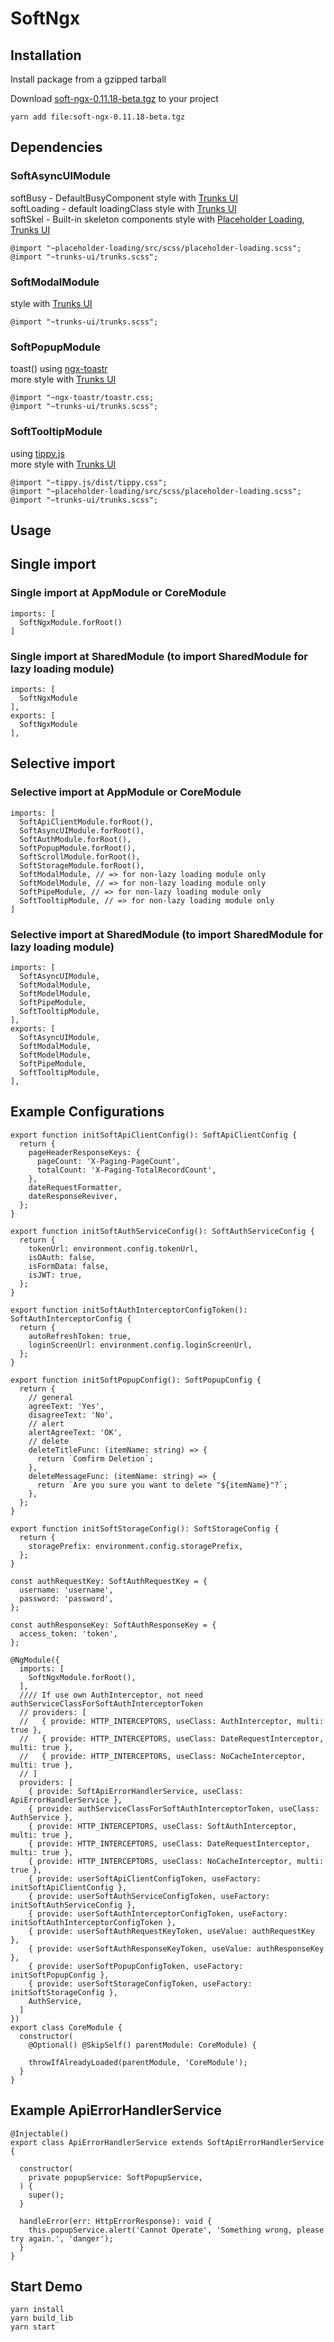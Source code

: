# SoftNgx

## Installation

Install package from a gzipped tarball 

Download [soft-ngx-0.11.18-beta.tgz](https://github.com/akkaradej/soft-ngx/releases/download/v0.11.18-beta/soft-ngx-0.11.18-beta.tgz) to your project

`yarn add file:soft-ngx-0.11.18-beta.tgz`

## Dependencies

### SoftAsyncUIModule
softBusy - DefaultBusyComponent style with [Trunks UI](https://github.com/akkaradej/trunks-ui)\
softLoading - default loadingClass style with [Trunks UI](https://github.com/akkaradej/trunks-ui)\
softSkel - Built-in skeleton components style with [Placeholder Loading](https://github.com/zalog/placeholder-loading), [Trunks UI](https://github.com/akkaradej/trunks-ui)

`@import "~placeholder-loading/src/scss/placeholder-loading.scss";`\
`@import "~trunks-ui/trunks.scss";`

### SoftModalModule
style with [Trunks UI](https://github.com/akkaradej/trunks-ui)

`@import "~trunks-ui/trunks.scss";`

### SoftPopupModule 
toast() using [ngx-toastr](https://github.com/scttcper/ngx-toastr)\
more style with [Trunks UI](https://github.com/akkaradej/trunks-ui)

`@import "~ngx-toastr/toastr.css;`\
`@import "~trunks-ui/trunks.scss";`

### SoftTooltipModule 
using [tippy.js](https://github.com/atomiks/tippyjs)\
more style with [Trunks UI](https://github.com/akkaradej/trunks-ui)

`@import "~tippy.js/dist/tippy.css";`\
`@import "~placeholder-loading/src/scss/placeholder-loading.scss";`\
`@import "~trunks-ui/trunks.scss";`


## Usage

## Single import

### Single import at AppModule or CoreModule
```
imports: [
  SoftNgxModule.forRoot()
]
```

### Single import at SharedModule (to import SharedModule for lazy loading module)
```
imports: [
  SoftNgxModule
],
exports: [
  SoftNgxModule
],
```

## Selective import

### Selective import at AppModule or CoreModule
```
imports: [
  SoftApiClientModule.forRoot(),
  SoftAsyncUIModule.forRoot(),
  SoftAuthModule.forRoot(),
  SoftPopupModule.forRoot(),
  SoftScrollModule.forRoot(),
  SoftStorageModule.forRoot(),
  SoftModalModule, // => for non-lazy loading module only
  SoftModelModule, // => for non-lazy loading module only
  SoftPipeModule, // => for non-lazy loading module only
  SoftTooltipModule, // => for non-lazy loading module only
]
```

### Selective import at SharedModule (to import SharedModule for lazy loading module)
```
imports: [
  SoftAsyncUIModule,
  SoftModalModule,
  SoftModelModule,
  SoftPipeModule,
  SoftTooltipModule,
],
exports: [
  SoftAsyncUIModule,
  SoftModalModule,
  SoftModelModule,
  SoftPipeModule,
  SoftTooltipModule,
],
```

## Example Configurations

```
export function initSoftApiClientConfig(): SoftApiClientConfig {
  return {
    pageHeaderResponseKeys: {
      pageCount: 'X-Paging-PageCount',
      totalCount: 'X-Paging-TotalRecordCount',
    },
    dateRequestFormatter,
    dateResponseReviver,
  };
}

export function initSoftAuthServiceConfig(): SoftAuthServiceConfig {
  return {
    tokenUrl: environment.config.tokenUrl,
    isOAuth: false,
    isFormData: false,
    isJWT: true,
  };
}

export function initSoftAuthInterceptorConfigToken(): SoftAuthInterceptorConfig {
  return {
    autoRefreshToken: true,
    loginScreenUrl: environment.config.loginScreenUrl,
  };
}

export function initSoftPopupConfig(): SoftPopupConfig {
  return {
    // general
    agreeText: 'Yes',
    disagreeText: 'No',
    // alert
    alertAgreeText: 'OK',
    // delete
    deleteTitleFunc: (itemName: string) => {
      return `Comfirm Deletion`;
    },
    deleteMessageFunc: (itemName: string) => {
      return `Are you sure you want to delete "${itemName}"?`;
    },
  };
}

export function initSoftStorageConfig(): SoftStorageConfig {
  return {
    storagePrefix: environment.config.storagePrefix,
  };
}

const authRequestKey: SoftAuthRequestKey = {
  username: 'username',
  password: 'password',
};

const authResponseKey: SoftAuthResponseKey = {
  access_token: 'token',
};

@NgModule({
  imports: [
    SoftNgxModule.forRoot(),
  ],
  //// If use own AuthInterceptor, not need authServiceClassForSoftAuthInterceptorToken
  // providers: [
  //   { provide: HTTP_INTERCEPTORS, useClass: AuthInterceptor, multi: true },
  //   { provide: HTTP_INTERCEPTORS, useClass: DateRequestInterceptor, multi: true },
  //   { provide: HTTP_INTERCEPTORS, useClass: NoCacheInterceptor, multi: true },
  // ]
  providers: [
    { provide: SoftApiErrorHandlerService, useClass: ApiErrorHandlerService },
    { provide: authServiceClassForSoftAuthInterceptorToken, useClass: AuthService },
    { provide: HTTP_INTERCEPTORS, useClass: SoftAuthInterceptor, multi: true },
    { provide: HTTP_INTERCEPTORS, useClass: DateRequestInterceptor, multi: true },
    { provide: HTTP_INTERCEPTORS, useClass: NoCacheInterceptor, multi: true },
    { provide: userSoftApiClientConfigToken, useFactory: initSoftApiClientConfig },
    { provide: userSoftAuthServiceConfigToken, useFactory: initSoftAuthServiceConfig },
    { provide: userSoftAuthInterceptorConfigToken, useFactory: initSoftAuthInterceptorConfigToken },
    { provide: userSoftAuthRequestKeyToken, useValue: authRequestKey },
    { provide: userSoftAuthResponseKeyToken, useValue: authResponseKey },
    { provide: userSoftPopupConfigToken, useFactory: initSoftPopupConfig },
    { provide: userSoftStorageConfigToken, useFactory: initSoftStorageConfig },
    AuthService,
  ]
})
export class CoreModule {
  constructor(
    @Optional() @SkipSelf() parentModule: CoreModule) {

    throwIfAlreadyLoaded(parentModule, 'CoreModule');
  }
}

```

## Example ApiErrorHandlerService

```
@Injectable()
export class ApiErrorHandlerService extends SoftApiErrorHandlerService {

  constructor(
    private popupService: SoftPopupService,
  ) {
    super();
  }
  
  handleError(err: HttpErrorResponse): void {
    this.popupService.alert('Cannot Operate', 'Something wrong, please try again.', 'danger');
  }
}

```

## Start Demo

`yarn install`\
`yarn build_lib`\
`yarn start`